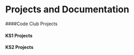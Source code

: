 Projects and Documentation
===========

####Code Club Projects

#### KS1 Projects

#### KS2 Projects



